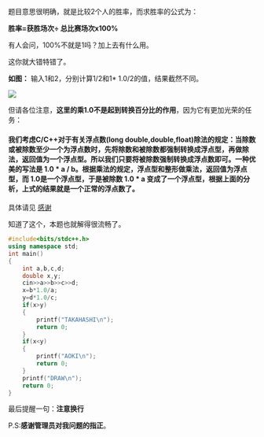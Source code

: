 题目意思很明确，就是比较2个人的胜率，而求胜率的公式为：

**胜率=获胜场次÷ 总比赛场次x100%**

有人会问，100%不就是1吗？加上去有什么用。

这你就大错特错了。

**如图：**
输入1和2，分别计算1/2和1* 1.0/2的值，结果截然不同。

![](https://cdn.luogu.com.cn/upload/image_hosting/ebcty3bp.png?x-oss-process=image/resize,m_lfit,h_170,w_225)

但请各位注意，**这里的乘1.0不是起到转换百分比的作用**，因为它有更加光荣的任务：
#### 我们考虑C/C++对于有关浮点数(long double,double,float)除法的规定：当除数或被除数至少一个为浮点数时，先将除数和被除数都强制转换成浮点型，再做除法，返回值为一个浮点型。所以我们只要将被除数强制转换成浮点数即可。一种优美的写法是 1.0 * a / b。根据乘法的规定，浮点型和整形做乘法，返回值为浮点型，而 1.0是一个浮点型，于是被除数 1.0 * a 变成了一个浮点型，根据上面的分析，上式的结果就是一个正常的浮点数了。
具体请见 [感谢](https://www.luogu.com.cn/blog/fusu2333/solution-p5006)

知道了这个，本题也就解得很流畅了。
```cpp
#include<bits/stdc++.h>
using namespace std;
int main()
{
	int a,b,c,d;
	double x,y;
	cin>>a>>b>>c>>d;
	x=b*1.0/a;
	y=d*1.0/c;
	if(x>y)
	{
		printf("TAKAHASHI\n");
		return 0;
	}
	if(x<y)
	{
		printf("AOKI\n");
		return 0;
	}
	printf("DRAW\n");
	return 0;
}
```
最后提醒一句：**注意换行**

P.S:**感谢管理员对我问题的指正**。
